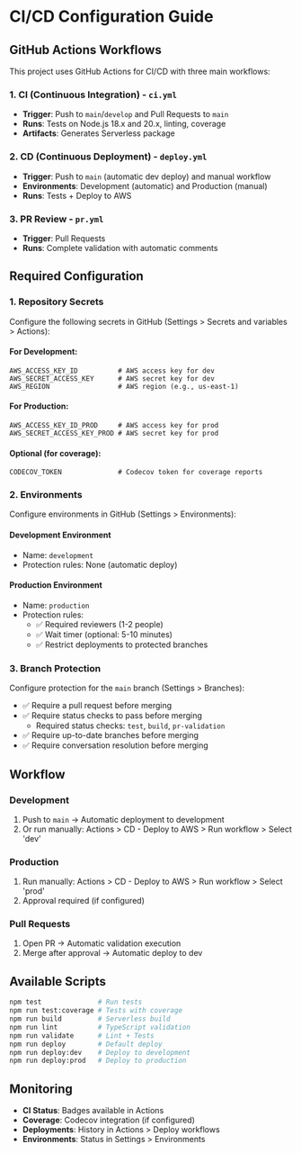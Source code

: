 # CI/CD Configuration Guide

## GitHub Actions Workflows

This project uses GitHub Actions for CI/CD with three main workflows:

### 1. CI (Continuous Integration) - `ci.yml`
- **Trigger**: Push to `main`/`develop` and Pull Requests to `main`
- **Runs**: Tests on Node.js 18.x and 20.x, linting, coverage
- **Artifacts**: Generates Serverless package

### 2. CD (Continuous Deployment) - `deploy.yml`
- **Trigger**: Push to `main` (automatic dev deploy) and manual workflow
- **Environments**: Development (automatic) and Production (manual)
- **Runs**: Tests + Deploy to AWS

### 3. PR Review - `pr.yml`
- **Trigger**: Pull Requests
- **Runs**: Complete validation with automatic comments

## Required Configuration

### 1. Repository Secrets
Configure the following secrets in GitHub (Settings > Secrets and variables > Actions):

#### For Development:
```
AWS_ACCESS_KEY_ID          # AWS access key for dev
AWS_SECRET_ACCESS_KEY      # AWS secret key for dev
AWS_REGION                 # AWS region (e.g., us-east-1)
```

#### For Production:
```
AWS_ACCESS_KEY_ID_PROD     # AWS access key for prod
AWS_SECRET_ACCESS_KEY_PROD # AWS secret key for prod
```

#### Optional (for coverage):
```
CODECOV_TOKEN              # Codecov token for coverage reports
```

### 2. Environments
Configure environments in GitHub (Settings > Environments):

#### Development Environment
- Name: `development`
- Protection rules: None (automatic deploy)

#### Production Environment  
- Name: `production`
- Protection rules:
  - ✅ Required reviewers (1-2 people)
  - ✅ Wait timer (optional: 5-10 minutes)
  - ✅ Restrict deployments to protected branches

### 3. Branch Protection
Configure protection for the `main` branch (Settings > Branches):
- ✅ Require a pull request before merging
- ✅ Require status checks to pass before merging
  - Required status checks: `test`, `build`, `pr-validation`
- ✅ Require up-to-date branches before merging
- ✅ Require conversation resolution before merging

## Workflow

### Development
1. Push to `main` → Automatic deployment to development
2. Or run manually: Actions > CD - Deploy to AWS > Run workflow > Select 'dev'

### Production
1. Run manually: Actions > CD - Deploy to AWS > Run workflow > Select 'prod'
2. Approval required (if configured)

### Pull Requests
1. Open PR → Automatic validation execution
2. Merge after approval → Automatic deploy to dev

## Available Scripts

```bash
npm test              # Run tests
npm run test:coverage # Tests with coverage
npm run build         # Serverless build
npm run lint          # TypeScript validation
npm run validate      # Lint + Tests
npm run deploy        # Default deploy
npm run deploy:dev    # Deploy to development
npm run deploy:prod   # Deploy to production
```

## Monitoring

- **CI Status**: Badges available in Actions
- **Coverage**: Codecov integration (if configured)
- **Deployments**: History in Actions > Deploy workflows
- **Environments**: Status in Settings > Environments